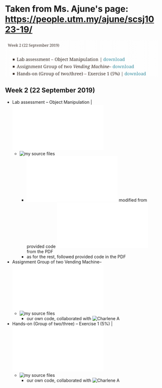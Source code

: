 # Taken from Ms. Ajune's page: https://people.utm.my/ajune/scsj1023-19/

![week_02.png](week_02.png?raw=true)

## Week 2 (22 September 2019)

* Lab assessment – Object Manipulation | ![download](Class_oop.pdf)
    * ![my source files](lab_assessment_–_object_manipulation)
        * ![PersonalInfo_Exercise.cpp](lab_assessment_–_object_manipulation/1/exercise/PersonalInfo_Exercise.cpp) modified from provided code ![PersonalInfo.cpp](lab_assessment_–_object_manipulation/1/PersonalInfo.cpp) from the PDF
        * as for the rest, followed provided code in the PDF
* Assignment Group of two Vending Machine– ![download](vending-DVD.pdf)
    * ![my source files](vending_machine)
        * our own code, collaborated with ![Charlene A](https://github.com/Chikoness)
* Hands-on (Group of two/three) – Exercise 1 (5%) | ![download](Exercise_01.pdf)
    * ![my source files](exercise_01)
        * our own code, collaborated with ![Charlene A](https://github.com/Chikoness)